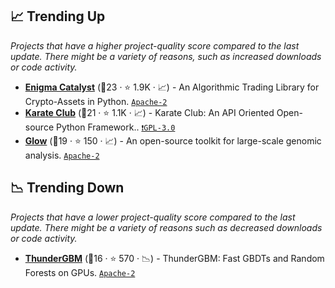 ## 📈 Trending Up

_Projects that have a higher project-quality score compared to the last update. There might be a variety of reasons, such as increased downloads or code activity._

- <b><a href="https://github.com/enigmampc/catalyst">Enigma Catalyst</a></b> (🥉23 ·  ⭐ 1.9K · 📈) - An Algorithmic Trading Library for Crypto-Assets in Python. <code><a href="http://bit.ly/3nYMfla">Apache-2</a></code>
- <b><a href="https://github.com/benedekrozemberczki/karateclub">Karate Club</a></b> (🥈21 ·  ⭐ 1.1K · 📈) - Karate Club: An API Oriented Open-source Python Framework.. <code><a href="http://bit.ly/2M0xdwT">❗️GPL-3.0</a></code>
- <b><a href="https://github.com/projectglow/glow">Glow</a></b> (🥉19 ·  ⭐ 150 · 📈) - An open-source toolkit for large-scale genomic analysis. <code><a href="http://bit.ly/3nYMfla">Apache-2</a></code>

## 📉 Trending Down

_Projects that have a lower project-quality score compared to the last update. There might be a variety of reasons such as decreased downloads or code activity._

- <b><a href="https://github.com/Xtra-Computing/thundergbm">ThunderGBM</a></b> (🥉16 ·  ⭐ 570 · 📉) - ThunderGBM: Fast GBDTs and Random Forests on GPUs. <code><a href="http://bit.ly/3nYMfla">Apache-2</a></code>

